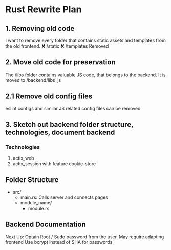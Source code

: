 # Rust Rewrite Plan
## 1. Removing old code
I want to remove every folder that contains static assets and templates from the old frontend.
❌ /static
❌ /templates
Removed

## 2. Move old code for preservation
The /libs folder contains valuable JS code, that belongs to the backend.
It is moved to /backend/libs_js

## 2.1 Remove old config files
eslint configs and similar JS related config files can be removed

## 3. Sketch out backend folder structure, technologies, document backend
### Technologies
1. actix_web
2. actix_session with feature cookie-store

## Folder Structure
- src/
    - main.rs: Calls server and connects pages
    - module_name/
        - module.rs
## Backend Documentation

Next Up:
Optain Root / Sudo password from the user. May require adapting frontend
Use bcrypt instead of SHA for passwords
